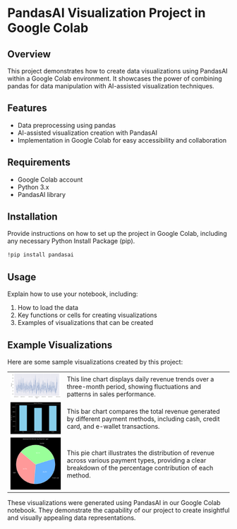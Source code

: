 # PandasAI Visualization Project in Google Colab

## Overview
This project demonstrates how to create data visualizations using PandasAI within a Google Colab environment. It showcases the power of combining pandas for data manipulation with AI-assisted visualization techniques.

## Features
- Data preprocessing using pandas
- AI-assisted visualization creation with PandasAI
- Implementation in Google Colab for easy accessibility and collaboration

## Requirements
- Google Colab account
- Python 3.x
- PandasAI library

## Installation
Provide instructions on how to set up the project in Google Colab, including any necessary Python Install Package (pip).
```sh
!pip install pandasai
```

## Usage
Explain how to use your notebook, including:
1. How to load the data
2. Key functions or cells for creating visualizations
3. Examples of visualizations that can be created

## Example Visualizations

Here are some sample visualizations created by this project:

<table>
  <tr>
    <td><img src="images/revenue_trend.png" alt="Visualization 1" width="400"/></td>
    <td>This line chart displays daily revenue trends over a three-month period, showing fluctuations and patterns in sales performance.</td>
  </tr>
  <tr>
    <td><img src="images/payment_revenue.png" alt="Visualization 2" width="400"/></td>
    <td>This bar chart compares the total revenue generated by different payment methods, including cash, credit card, and e-wallet transactions.</td>
  </tr>
  <tr>
    <td><img src="images/revenue_distribution.png" alt="Visualization 3" width="400"/></td>
    <td>This pie chart illustrates the distribution of revenue across various payment types, providing a clear breakdown of the percentage contribution of each method.</td>
  </tr>
</table>

These visualizations were generated using PandasAI in our Google Colab notebook. They demonstrate the capability of our project to create insightful and visually appealing data representations.
